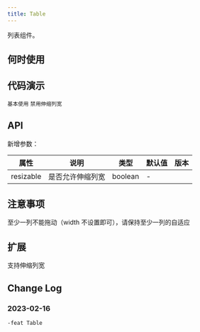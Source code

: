 ```yaml
---
title: Table
---
```


列表组件。

## 何时使用

## 代码演示

<code src="./demo/basic.tsx">基本使用</code>
<code src="./demo/diabled.tsx">禁用伸缩列宽</code>

## API
新增参数：

| 属性 | 说明 | 类型 | 默认值 | 版本 |
| --- | --- | --- | --- | --- |
| resizable | 是否允许伸缩列宽 | boolean | - |  |

## 注意事项
<Badge>至少一列不能拖动（width 不设置即可），请保持至少一列的自适应</Badge></br>
## 扩展

支持伸缩列宽

## Change Log

### 2023-02-16

    -feat Table

